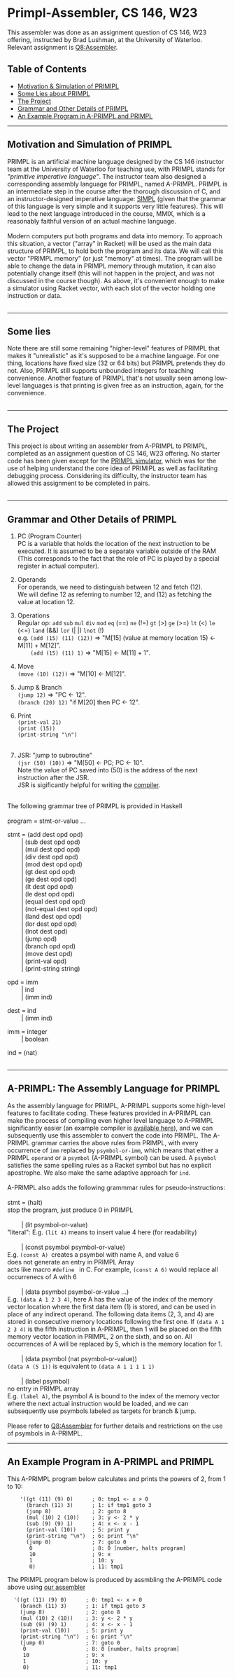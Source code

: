 # Primpl-Assembler, CS 146, W23
This assembler was done as an assignment question of CS 146, W23 offering, instructed by Brad Lushman, at the University of Waterloo. Relevant assignment is [Q8:Assembler](https://github.com/hg2006/Primpl-Assembler-W23-CS-146/issues/1#issue-1687729289).
## __Table of Contents__
- [Motivation & Simulation of PRIMIPL](#motivation-and-simulation-of-primpl)
- [Some Lies about PRIMPL](#some-lies)
- [The Project](#the-project)
- [Grammar and Other Details of PRIMPL](#grammar-and-other-details-of-primpl)
- [An Example Program in A-PRIMPL and PRIMPL](#an-example-program-in-a-primpl-and-primpl)

---

## Motivation and Simulation of PRIMPL
PRIMPL is an artificial machine language designed by the CS 146 instructor team at the University of Waterloo for teaching use, with PRIMPL stands for _"primitive imperative language"_. The instructor team also designed a corresponding assembly language for PRIMPL, named A-PRIMPL. PRIMPL is an intermediate step in the course after the thorough discussion of C, and an instructor-designed imperative language: [SIMPL](https://github.com/hg2006/A-simple-compiler) (given that the grammar of this language is very simple and it supports very little features). This will lead to the next language introduced in the course, MMIX, which is a reasonably faithful version of an actual machine language.
<br> <br>
Modern computers put both programs and data into memory. To approach this situation, a vector ("array" in Racket) will be used as the main data structure of PRIMPL, to hold both the program and its data. We will call this vector "PRIMPL memory" (or just "memory" at times). The program will be able to change the data in PRIMPL memory through mutation, it can also potentially change itself (this will not happen in the project, and was not discussed in the course though). As above, it's convenient enough to make a simulator using Racket vector, with each slot of the vector holding one instruction or data.
<br> <br>

---

## Some lies
Note there are still some remaining "higher-level" features of PRIMPL that makes it "unrealistic" as it's supposed to be a machine language. For one thing, locations have fixed size (32 or 64 bits) but PRIMPL pretends they do not. Also, PRIMPL still supports unbounded integers for teaching convenience. Another feature of PRIMPL that's not usually seen among low-level languages is that printing is given free as an instruction, again, for the convenience.
<br> <br>

---

## The Project
This project is about writing an assembler from A-PRIMPL to PRIMPL, completed as an assignment question of CS 146, W23 offering. No starter code has been given except for the [PRIMPL simulator](PRIMPL.rkt), which was for the use of helping understand the core idea of PRIMIPL as well as facilitating debugging process. Considering its difficulty, the instructor team has allowed this assignment to be completed in pairs.
<br><br>

---

## Grammar and Other Details of PRIMPL 

1. PC (Program Counter) <br>
PC is a variable that holds the location of the next instruction to be executed. It is assumed to be a separate variable outside of the RAM (This corresponds to the fact that the role of PC is played by a special register in actual computer). 

2. Operands <br>
For operands, we need to distinguish between 12 and fetch (12). <br>
We will define 12 as referring to number 12, and (12) as fetching the value at location 12.  <br>

3. Operations <br>
Regular op: ```add``` ```sub``` ```mul``` ```div``` ```mod``` ```eq``` (==) ```ne``` (!=) ```gt``` (>) ```ge``` (>=) ```lt``` (<) ```le``` (<=) ```land``` (&&) ```lor``` (| |) ```lnot``` (!) <br>
e.g. ```(add (15) (11) (12))``` => "M\[15] (value at memory location 15) <- M\[11] + M\[12]". <br>
&emsp; &ensp; ```(add (15) (11) 1)``` => "M\[15] <- M\[11] + 1". <br>

4. Move <br>
```(move (10) (12))``` => "M\[10] <- M\[12]". <br>

5. Jump & Branch <br>
```(jump 12)``` => "PC <- 12". <br>
```(branch (20) 12)``` "if M\[20] then PC <- 12". <br>

6. Print <br>
```(print-val 21)``` <br>
```(print (15))``` <br>
```(print-string "\n")``` <br> <br>

7. JSR: "jump to subroutine" <br>
```(jsr (50) (10))``` => "M[50] <- PC; PC <- 10". <br>
Note the value of PC saved into (50) is the address of the next instruction after the JSR. <br>
JSR is sigificantly helpful for writing the [compiler](https://github.com/hg2006/A-simple-compiler). <br> <br>

The following grammar tree of PRIMPL is provided in Haskell <br> <br>
program	 	=	 	stmt-or-value ... <br>
 	 	 	 	 
  stmt	 	=	 	(add dest opd opd) <br>
 	&emsp;&emsp; 	|	 	(sub dest opd opd) <br>
 	&emsp;&emsp; 	|	 	(mul dest opd opd) <br>
 	&emsp;&emsp;	 |	 	(div dest opd opd) <br>
 	&emsp;&emsp; 	|	 	(mod dest opd opd) <br>
 	&emsp;&emsp; 	|	 	(gt dest opd opd) <br>
 	&emsp;&emsp; 	|	 	(ge dest opd opd)<br>
 	&emsp;&emsp; 	|	 	(lt dest opd opd)<br>
 	&emsp;&emsp; 	|	 	(le dest opd opd)<br>
 	&emsp;&emsp; 	|	 	(equal dest opd opd)<br>
 	&emsp;&emsp; 	|	 	(not-equal dest opd opd)<br>
 	&emsp;&emsp; 	|	 	(land dest opd opd)<br>
 	&emsp;&emsp; 	|	 	(lor dest opd opd)<br>
 	&emsp;&emsp; 	|	 	(lnot dest opd)<br>
 	&emsp;&emsp; 	|	 	(jump opd)<br>
 	&emsp;&emsp; 	|	 	(branch opd opd)<br>
 	&emsp;&emsp; 	|	 	(move dest opd)<br>
 	&emsp;&emsp; 	|	 	(print-val opd)<br>
 	&emsp;&emsp; 	|	 	(print-string string)<br>
 	 	 	 	 
  opd	 	=	 	imm <br>
 	&emsp;&emsp; 	|	 	ind<br>
 	&emsp;&emsp; 	|	 	(imm ind) <br>
 	 	 	 	 
  dest	 	=	 	ind<br>
 	&emsp;&emsp; 	|	 	(imm ind)<br>
 	 	 	 	 
  imm	 	=	 	integer<br>
 	&emsp;&emsp; 	|	 	boolean<br>
 	 	 	 	 
  ind	 	=	 	(nat) <br>
  <br>
  
  ---
  
  ## A-PRIMPL: The Assembly Language for PRIMPL
 As the assembly language for PRIMPL, A-PRIMPL supports some high-level features to facilitate coding. These features provided in A-PRIMPL can make the process of compiling even higher level language to A-PRIMPL significantly easier (an example compiler is [available here](https://github.com/hg2006/A-simple-compiler)), and we can subsequently use this assembler to convert the code into PRIMPL.
 The A-PRIMPL grammar carries the above rules from PRIMPL, with every occurrence of ```imm``` replaced by ```psymbol-or-imm```, which means that either a PRIMPL ```operand``` or a ```psymbol```  (A-PRIMPL symbol) can be used. A ```psymbol``` satisfies the same spelling rules as a Racket symbol but has no explicit apostrophe. We also make the same adaptive approach for ```ind```. <br> <br>
 A-PRIMPL also adds the following grammmar rules for pseudo-instructions: <br> <br>
  stmt	 	=	 	(halt) <br>
  stop the program, just produce 0 in PRIMPL <br> <br>
 		&emsp;&emsp; |	 	(lit psymbol-or-value) <br>
   "literal": E.g. ```(lit 4)``` means to insert value 4 here (for readability) <br> <br>
 	 &emsp;&emsp;	|	 	(const psymbol psymbol-or-value) <br>
   E.g. ```(const A) ```creates a psymbol with name A, and value 6 <br>
   does not generate an entry in PRIMPL Array<br>
   acts like macro ```#define ``` in C. For example, ```(const A 6)``` would replace all occurrenecs of A with 6 <br> <br>
 		&emsp;&emsp; |	 	(data psymbol psymbol-or-value ...) <br>
   E.g. ```(data A 1 2 3 4)```, here A has the value of the index of the memory vector location where the first data item (1) is stored, and can be used in place of any indirect operand. The following data items (2, 3, and 4) are stored in consecutive memory locations following the first one. 
   If ```(data A 1 2 3 4)``` is the fifth instruction in A-PRIMPL, then 1 will be placed on the fifth memory vector location in PRIMPL, 2 on the sixth, and so on. All occurrences of A will be replaced by 5, which is the memory location for 1. <br> <br>
 	 &emsp;&emsp;	|	 	(data psymbol (nat psymbol-or-value)) <br>
  ```(data A (5 1))``` is equivalent to ```(data A 1 1 1 1 1)``` <br> <br>
 	 &emsp;&emsp;	|	 	(label psymbol) <br>
   no entry in PRIMPL array <br>
   E.g. ```(label A)```, the psymbol A is bound to the index of the memory vector where the next actual instruction would be loaded, and we can subsequently use psymbols labeled as targets for branch & jump. <br> <br> 
Please refer to [Q8:Assembler](https://github.com/hg2006/Primpl-Assembler-W23-CS-146/issues/1#issue-1687729289) for further details and restrictions on the use of psymbols in A-PRIMPL.

---

## An Example Program in A-PRIMPL and PRIMPL
This A-PRIMPL program below calculates and prints the powers of 2, from 1 to 10: <br>
```racket 
    '((gt (11) (9) 0)      ; 0: tmp1 <- x > 0
      (branch (11) 3)      ; 1: if tmp1 goto 3
      (jump 8)             ; 2: goto 8   
      (mul (10) 2 (10))    ; 3: y <- 2 * y
      (sub (9) (9) 1)      ; 4: x <- x - 1
      (print-val (10))     ; 5: print y
      (print-string "\n")  ; 6: print "\n"
      (jump 0)             ; 7: goto 0
       0                   ; 8: 0 [number, halts program]
       10                  ; 9: x
       1                   ; 10: y
       0)                  ; 11: tmp1 
 ```
 
 The PRIMPL program below is produced by assmbling the A-PRIMPL code above using [our assembler](Assembler.rkt)
 ```racket
   '((gt (11) (9) 0)      ; 0: tmp1 <- x > 0
     (branch (11) 3)      ; 1: if tmp1 goto 3
     (jump 8)             ; 2: goto 8
     (mul (10) 2 (10))    ; 3: y <- 2 * y
     (sub (9) (9) 1)      ; 4: x <- x - 1
     (print-val (10))     ; 5: print y
     (print-string "\n")  ; 6: print "\n"
     (jump 0)             ; 7: goto 0
      0                   ; 8: 0 [number, halts program]
      10                  ; 9: x
      1                   ; 10: y
      0)                  ; 11: tmp1
 ```
 
 
     

     
     


